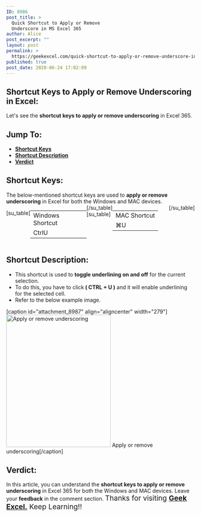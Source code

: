 ```yaml
---
ID: 8986
post_title: >
  Quick Shortcut to Apply or Remove
  Underscore in MS Excel 365
author: Alice
post_excerpt: ""
layout: post
permalink: >
  https://geekexcel.com/quick-shortcut-to-apply-or-remove-underscore-in-ms-excel-365/
published: true
post_date: 2020-06-24 17:02:09
---
```

<h2>Shortcut Keys to Apply or Remove Underscoring in Excel:</h2>
Let's see the <strong>shortcut keys to apply or remove underscoring</strong> in Excel 365.
<h2>Jump To:</h2>
<ul>
 	<li><strong><a href="#1">Shortcut Keys</a></strong></li>
 	<li><strong><a href="#2">Shortcut Description</a></strong></li>
 	<li><strong><a href="#3">Verdict</a></strong></li>
</ul>
<h2 id="1">Shortcut Keys:</h2>
The below-mentioned shortcut keys are used to <strong>apply or remove underscoring</strong> in Excel for both the Windows and MAC devices.
<div style="display: flex;">

[su_table]
<table>
<tbody>
<tr>
<td>Windows Shortcut</td>
</tr>
<tr>
<td style="display: flex;"><span class="key-flex"><span class="win-key" style="width: 120px;"><span class="custom-span-key">Ctrl</span></span></span><span class="key-flex"><span class="win-key"><span class="custom-span-key">U</span></span></span></td>
</tr>
</tbody>
</table>
[/su_table]
[su_table]
<table style="float: right;">
<tbody>
<tr>
<td>MAC Shortcut</td>
</tr>
<tr>
<td style="display: flex;"><span class="key-flex"><span class="mac-key"><span class="custom-span-key">⌘</span></span></span><span class="key-flex"><span class="mac-key"><span class="custom-span-key">U</span></span></span></td>
</tr>
</tbody>
</table>
[/su_table]

</div>
<h2 id="2">Shortcut Description:</h2>
<ul>
 	<li>This shortcut is used to <strong>toggle underlining on and off</strong> for the current selection.</li>
 	<li>To do this, you have to click<strong> ( CTRL + U )</strong> and it will enable underlining for the selected cell.</li>
 	<li>Refer to the below example image.</li>
</ul>
[caption id="attachment_8987" align="aligncenter" width="279"]<img class="size-full wp-image-8987" src="https://geekexcel.com/wp-content/uploads/2020/06/ezgif.com-optimize-38-1.gif" alt="Apply or remove underscoring" width="279" height="353" /> Apply or remove underscoring[/caption]
<h2 id="3">Verdict:</h2>
In this article, you can understand the <strong>shortcut keys to apply or remove underscoring</strong> in Excel 365 for both the Windows and MAC devices. Leave your <strong>feedback</strong> in the comment section. <span style="font-size: 19px;">Thanks for visiting <strong><a href="https://geekexcel.com/">Geek Excel.</a></strong> Keep Learning!!</span>